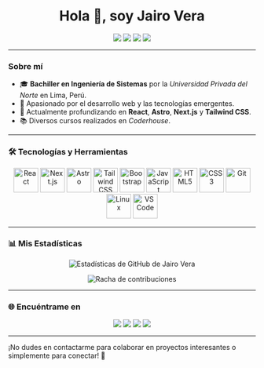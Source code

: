 <h1 align="center">Hola 👋, soy Jairo Vera</h1>

<p align="center">
  <a href="https://github.com/JairoVera01?tab=repositories"><img src="https://img.shields.io/badge/-Mis%20Proyectos-000?style=for-the-badge&logo=github&logoColor=white"></a>
  <a href="https://jairovera.dev/"><img src="https://img.shields.io/badge/-Mi%20Página%20Web-000?style=for-the-badge&logo=internet-explorer&logoColor=white"></a>
  <a href="mailto:fj.verachamorro@gmail.com"><img src="https://img.shields.io/badge/-Contáctame-D14836?style=for-the-badge&logo=gmail&logoColor=white"></a>
  <a href="https://www.linkedin.com/in/frank-jairo-vera/"><img src="https://img.shields.io/badge/-LinkedIn-0077B5?style=for-the-badge&logo=linkedin&logoColor=white"></a>
</p>

---

### Sobre mí

- 🎓 **Bachiller en Ingeniería de Sistemas** por la *Universidad Privada del Norte* en Lima, Perú.
- 🚀 Apasionado por el desarrollo web y las tecnologías emergentes.
- 🌱 Actualmente profundizando en **React**, **Astro**, **Next.js** y **Tailwind CSS**.
- 📚 Diversos cursos realizados en *Coderhouse*.

---

### 🛠️ Tecnologías y Herramientas

<p align="center">
  <img src="https://cdn.jsdelivr.net/gh/devicons/devicon/icons/react/react-original-wordmark.svg" alt="React" width="50" height="50"/>
  <img src="https://cdn.jsdelivr.net/gh/devicons/devicon/icons/nextjs/nextjs-original-wordmark.svg" alt="Next.js" width="50" height="50"/>
  <img src="https://avatars.githubusercontent.com/u/44914786?s=200&v=4" alt="Astro" width="50" height="50"/>
  <img src="https://cdn.jsdelivr.net/gh/devicons/devicon/icons/tailwindcss/tailwindcss-plain.svg" alt="Tailwind CSS" width="50" height="50"/>
  <img src="https://cdn.jsdelivr.net/gh/devicons/devicon/icons/bootstrap/bootstrap-original-wordmark.svg" alt="Bootstrap" width="50" height="50"/>
  <img src="https://cdn.jsdelivr.net/gh/devicons/devicon/icons/javascript/javascript-original.svg" alt="JavaScript" width="50" height="50"/>
  <img src="https://cdn.jsdelivr.net/gh/devicons/devicon/icons/html5/html5-original-wordmark.svg" alt="HTML5" width="50" height="50"/>
  <img src="https://cdn.jsdelivr.net/gh/devicons/devicon/icons/css3/css3-original-wordmark.svg" alt="CSS3" width="50" height="50"/>
  <img src="https://cdn.jsdelivr.net/gh/devicons/devicon/icons/git/git-original-wordmark.svg" alt="Git" width="50" height="50"/>
  <img src="https://cdn.jsdelivr.net/gh/devicons/devicon/icons/linux/linux-original.svg" alt="Linux" width="50" height="50"/>
  <img src="https://cdn.jsdelivr.net/gh/devicons/devicon/icons/vscode/vscode-original-wordmark.svg" alt="VS Code" width="50" height="50"/>
</p>

---

### 📊 Mis Estadísticas

<p align="center">
  <img src="https://github-readme-stats.vercel.app/api?username=JairoVera01&show_icons=true&theme=tokyonight" alt="Estadísticas de GitHub de Jairo Vera"/>
</p>

<p align="center">
  <img src="https://github-readme-streak-stats.herokuapp.com/?user=JairoVera01&theme=tokyonight" alt="Racha de contribuciones"/>
</p>

---

### 🌐 Encuéntrame en

<p align="center">
  <a href="https://www.linkedin.com/in/frank-jairo-vera/"><img src="https://img.shields.io/badge/-LinkedIn-0077B5?style=flat-square&logo=linkedin&logoColor=white"></a>
  <a href="mailto:fj.verachamorro@gmail.com"><img src="https://img.shields.io/badge/-Gmail-D14836?style=flat-square&logo=gmail&logoColor=white"></a>
  <a href="https://www.instagram.com/jairo_vera_01/?hl=es"><img src="https://img.shields.io/badge/-Instagram-E4405F?style=flat-square&logo=instagram&logoColor=white"></a>
  <a href="https://jairovera.dev/"><img src="https://img.shields.io/badge/-Mi%20Página%20Web-000?style=flat-square&logo=internet-explorer&logoColor=white"></a>
</p>

---

¡No dudes en contactarme para colaborar en proyectos interesantes o simplemente para conectar! 🚀
